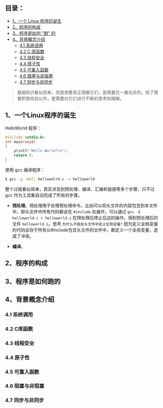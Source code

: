 
目录：
------
* [1、一个 Linux 程序的诞生](#1一个linux程序的诞生)
* [2、程序的构成](#2程序的构成)
* [3、程序是如何 "跑" 的](#3程序是如何跑的)
* [4、背景概念介绍](#4背景概念介绍)
  - [4.1 系统调用](#41-系统调用)
  - [4.2 C 库函数](#42-c库函数)
  - [4.3 线程安全](#43-线程安全)
  - [4.4 原子性](#44-原子性)
  - [4.5 可重入函数](#45-可重入函数)
  - [4.6 阻塞与非阻塞](#46-阻塞与非阻塞)
  - [4.7 同步与非同步](#47-同步与非同步)


> 基础知识看似简单，但是想要真正理解它们，是需要花一番功夫的。除了需要积累经验以外，更需要对它们进行不断的思考和理解。


## 1、一个Linux程序的诞生
HelloWorld 程序：
```c
#include <stdio.h>
int main(void)
{
    printf("Hello World!\n");
    return 0;
}
```

使用 gcc 编译程序：
```sh
$ gcc -g -Wall hellowolrd.c -o helloworld
```

整个过程看似简单，其实涉及到预处理、编译、汇编和链接等多个步骤，只不过 gcc 作为工具集自动完成了所有的步骤。
* **预处理**。预处理用于处理预处理命令，比如可以将头文件的内容包含到本文件中，即头文件中所有代码都会在 `#include` 处展开。可以通过 `gcc -E helloworld.c > helloworld.i` 在预处理后停止后边的操作，得到预处理后的文件 `helloworld.i`。思考 `为什么不能在头文件中定义全局变量?` 因为定义全局变量的代码会存于所有以#include包含头文件的文件中，都定义一个全局变量，造成了冲突。

* **编译**。

## 2、程序的构成

## 3、程序是如何跑的

## 4、背景概念介绍


### 4.1 系统调用

### 4.2 C库函数

### 4.3 线程安全

### 4.4 原子性

### 4.5 可重入函数

### 4.6 阻塞与非阻塞

### 4.7 同步与非同步